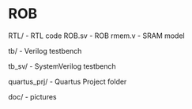 # ROB
 
RTL/ - RTL code
  ROB.sv - ROB
  rmem.v - SRAM model
  
tb/ - Verilog testbench

tb_sv/ - SystemVerilog testbench

quartus_prj/ - Quartus Project folder

doc/ - pictures
